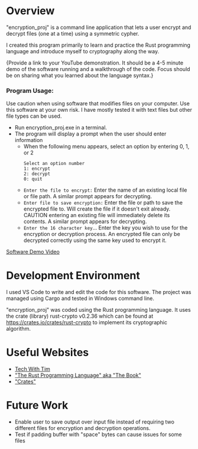 # Overview

"encryption_proj" is a command line application that lets a user encrypt and decrypt files (one at a time) using a symmetric cypher.

I created this program primarily to learn and practice the Rust programming language and introduce myself to cryptography along the way.

{Provide a link to your YouTube demonstration. It should be a 4-5 minute demo of the software running and a walkthrough of the code. Focus should be on sharing what you learned about the language syntax.}

### Program Usage:
Use caution when using software that modifies files on your computer. Use this software at your own risk. I have mostly tested it with text files but other file types can be used.

- Run encryption_proj.exe in a terminal.
- The program will display a prompt when the user should enter information
    -   When the following menu appears, select an option by entering 0, 1, or 2
        ```
        Select an option number
        1: encrypt
        2: decrypt
        0: quit
        ```
    - `Enter the file to encrypt:` Enter the name of an existing local file or file path. A similar prompt appears for decrypting.
    - `Enter file to save encryption:` Enter the file or path to save the encrypted file to. Will create the file if it doesn't exit already. CAUTION entering an existing file will immediately delete its contents. A similar prompt appears for decrypting.
    - `Enter the 16 character key`... Enter the key you wish to use for the encryption or decryption process. An encrypted file can only be decrypted correctly using the same key used to encrypt it.


[Software Demo Video](http://youtube.link.goes.here)

# Development Environment

I used VS Code to write and edit the code for this software. The project was managed using Cargo and tested in Windows command line.

"encryption_proj" was coded using the Rust programming language. It uses the crate (library) rust-crypto v0.2.36 which can be found at https://crates.io/crates/rust-crypto to implement its cryptographic algorithm.

# Useful Websites

- [Tech With Tim](https://www.youtube.com/@TechWithTim)
- ["The Rust Programming Language" aka "The Book"](https://doc.rust-lang.org/book/title-page.html)
- ["Crates"](https://crates.io/)

# Future Work

- Enable user to save output over input file instead of requiring two different files for encryption and decryption operations.
- Test if padding buffer with "space" bytes can cause issues for some files

